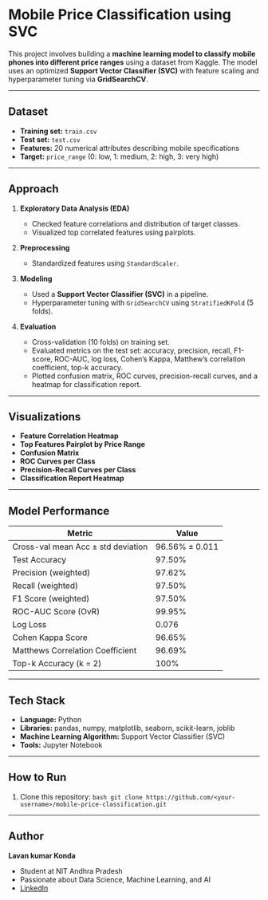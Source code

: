 # Mobile Price Classification using SVC

This project involves building a **machine learning model to classify mobile phones into different price ranges** using a dataset from Kaggle. The model uses an optimized **Support Vector Classifier (SVC)** with feature scaling and hyperparameter tuning via **GridSearchCV**.

---

##  Dataset

- **Training set:** `train.csv`  
- **Test set:** `test.csv`  
- **Features:** 20 numerical attributes describing mobile specifications  
- **Target:** `price_range` (0: low, 1: medium, 2: high, 3: very high)

---

##  Approach

1. **Exploratory Data Analysis (EDA)**  
   - Checked feature correlations and distribution of target classes.  
   - Visualized top correlated features using pairplots.  

2. **Preprocessing**  
   - Standardized features using `StandardScaler`.  

3. **Modeling**  
   - Used a **Support Vector Classifier (SVC)** in a pipeline.  
   - Hyperparameter tuning with `GridSearchCV` using `StratifiedKFold` (5 folds).  

4. **Evaluation**  
   - Cross-validation (10 folds) on training set.  
   - Evaluated metrics on the test set: accuracy, precision, recall, F1-score, ROC-AUC, log loss, Cohen’s Kappa, Matthew’s correlation coefficient, top-k accuracy.  
   - Plotted confusion matrix, ROC curves, precision-recall curves, and a heatmap for classification report.

---

##  Visualizations

- **Feature Correlation Heatmap**  
- **Top Features Pairplot by Price Range**  
- **Confusion Matrix**  
- **ROC Curves per Class**  
- **Precision-Recall Curves per Class**  
- **Classification Report Heatmap**

---

##  Model Performance

| Metric                            | Value          |
|-----------------------------------|----------------|
| Cross-val mean Acc ± std deviation| 96.56% ± 0.011 |
| Test Accuracy                     | 97.50%         |
| Precision (weighted)              | 97.62%         |
| Recall (weighted)                 | 97.50%         |
| F1 Score (weighted)               | 97.50%         |
| ROC-AUC Score (OvR)               | 99.95%         |
| Log Loss                          | 0.076          |
| Cohen Kappa Score                 | 96.65%         |
| Matthews Correlation Coefficient  | 96.69%         |
| Top-k Accuracy (k = 2)            | 100%           |

---

##  Tech Stack

- **Language:** Python  
- **Libraries:** pandas, numpy, matplotlib, seaborn, scikit-learn, joblib  
- **Machine Learning Algorithm:** Support Vector Classifier (SVC)  
- **Tools:** Jupyter Notebook

---

##  How to Run
1. Clone this repository:
   `bash
   git clone https://github.com/<your-username>/mobile-price-classification.git`
   
---

##  Author  

**Lavan kumar Konda**  
-  Student at NIT Andhra Pradesh  
-  Passionate about Data Science, Machine Learning, and AI  
-  [LinkedIn](https://www.linkedin.com/in/lavan-kumar-konda/)
